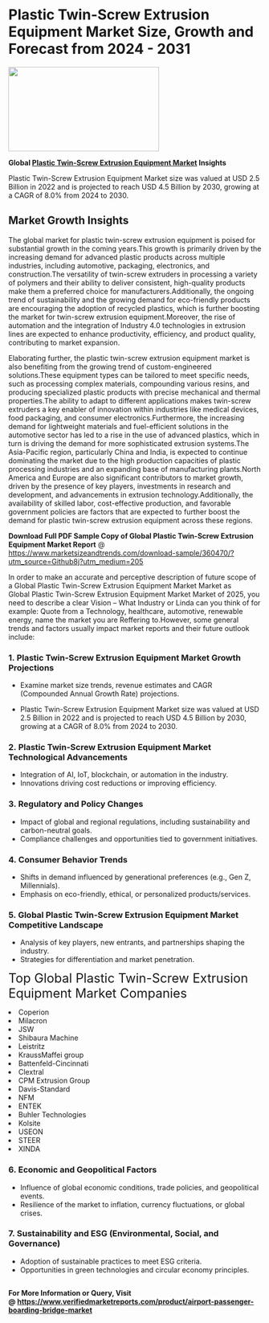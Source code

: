 <H1>Plastic Twin-Screw Extrusion Equipment Market Size, Growth and Forecast from 2024 - 2031</H1><img class="aligncenter size-medium wp-image-584254" src="https://thirdeyenews.in/wp-content/uploads/2024/09/Global-Market-Research-300x168.jpeg" alt="" width="300" height="168" /><p><strong>Global&nbsp;<a href="https://www.marketsizeandtrends.com/download-sample/360470/?utm_source=Github8j?utm_medium=205">Plastic Twin-Screw Extrusion Equipment Market</a> Insights</strong></p><p>Plastic Twin-Screw Extrusion Equipment Market size was valued at USD 2.5 Billion in 2022 and is projected to reach USD 4.5 Billion by 2030, growing at a CAGR of 8.0% from 2024 to 2030.</p><p><h2>Market Growth Insights</h2> <p>The global market for plastic twin-screw extrusion equipment is poised for substantial growth in the coming years.This growth is primarily driven by the increasing demand for advanced plastic products across multiple industries, including automotive, packaging, electronics, and construction.The versatility of twin-screw extruders in processing a variety of polymers and their ability to deliver consistent, high-quality products make them a preferred choice for manufacturers.Additionally, the ongoing trend of sustainability and the growing demand for eco-friendly products are encouraging the adoption of recycled plastics, which is further boosting the market for twin-screw extrusion equipment.Moreover, the rise of automation and the integration of Industry 4.0 technologies in extrusion lines are expected to enhance productivity, efficiency, and product quality, contributing to market expansion.</p> <p>Elaborating further, the plastic twin-screw extrusion equipment market is also benefiting from the growing trend of custom-engineered solutions.These equipment types can be tailored to meet specific needs, such as processing complex materials, compounding various resins, and producing specialized plastic products with precise mechanical and thermal properties.The ability to adapt to different applications makes twin-screw extruders a key enabler of innovation within industries like medical devices, food packaging, and consumer electronics.Furthermore, the increasing demand for lightweight materials and fuel-efficient solutions in the automotive sector has led to a rise in the use of advanced plastics, which in turn is driving the demand for more sophisticated extrusion systems.The Asia-Pacific region, particularly China and India, is expected to continue dominating the market due to the high production capacities of plastic processing industries and an expanding base of manufacturing plants.North America and Europe are also significant contributors to market growth, driven by the presence of key players, investments in research and development, and advancements in extrusion technology.Additionally, the availability of skilled labor, cost-effective production, and favorable government policies are factors that are expected to further boost the demand for plastic twin-screw extrusion equipment across these regions.</p> <p><span class=""><strong>Download Full PDF Sample Copy of Global Plastic Twin-Screw Extrusion Equipment Market Report</strong> @ <a href="https://www.marketsizeandtrends.com/download-sample/360470/?utm_source=Github8j?utm_medium=205" target="_blank">https://www.marketsizeandtrends.com/download-sample/360470/?utm_source=Github8j?utm_medium=205</a></span></p><p>In order to make an accurate and perceptive description of future scope of a Global&nbsp;Plastic Twin-Screw Extrusion Equipment Market Market as Global&nbsp;Plastic Twin-Screw Extrusion Equipment Market Market of 2025, you need to describe a clear Vision &ndash; What Industry or Linda can you think of for example: Quote from a Technology, healthcare, automotive, renewable energy, name the market you are Reffering to.However, some general trends and factors usually impact market reports and their future outlook include:</p><h3>1.&nbsp;<strong>Plastic Twin-Screw Extrusion Equipment Market Growth Projections</strong></h3><ul><li>Examine market size trends, revenue estimates and CAGR (Compounded Annual Growth Rate) projections.</li><li><p>Plastic Twin-Screw Extrusion Equipment Market size was valued at USD 2.5 Billion in 2022 and is projected to reach USD 4.5 Billion by 2030, growing at a CAGR of 8.0% from 2024 to 2030.</p></li></ul><h3>2.&nbsp;<strong>Plastic Twin-Screw Extrusion Equipment Market Technological Advancements</strong></h3><ul><li>Integration of AI, IoT, blockchain, or automation in the industry.</li><li>Innovations driving cost reductions or improving efficiency.</li></ul><h3>3.&nbsp;<strong>Regulatory and Policy Changes</strong></h3><ul><li>Impact of global and regional regulations, including sustainability and carbon-neutral goals.</li><li>Compliance challenges and opportunities tied to government initiatives.</li></ul><h3>4.&nbsp;<strong>Consumer Behavior Trends</strong></h3><ul><li>Shifts in demand influenced by generational preferences (e.g., Gen Z, Millennials).</li><li>Emphasis on eco-friendly, ethical, or personalized products/services.</li></ul><h3>5.&nbsp;<strong>Global Plastic Twin-Screw Extrusion Equipment Market Competitive Landscape</strong></h3><ul><li>Analysis of key players, new entrants, and partnerships shaping the industry.</li><li>Strategies for differentiation and market penetration.</li></ul><p data-pm-slice="1 1 []"><span style="color: inherit; font-family: inherit; font-size: 25px;">Top Global Plastic Twin-Screw Extrusion Equipment Market Companies</span></p><div class="" data-test-id=""><p><li>Coperion</li><li> Milacron</li><li> JSW</li><li> Shibaura Machine</li><li> Leistritz</li><li> KraussMaffei group</li><li> Battenfeld-Cincinnati</li><li> Clextral</li><li> CPM Extrusion Group</li><li> Davis-Standard</li><li> NFM</li><li> ENTEK</li><li> Buhler Technologies</li><li> Kolsite</li><li> USEON</li><li> STEER</li><li> XINDA</li></p></div><h3>6.&nbsp;<strong>Economic and Geopolitical Factors</strong></h3><ul><li>Influence of global economic conditions, trade policies, and geopolitical events.</li><li>Resilience of the market to inflation, currency fluctuations, or global crises.</li></ul><h3>7.&nbsp;<strong>Sustainability and ESG (Environmental, Social, and Governance)</strong></h3><ul><li>Adoption of sustainable practices to meet ESG criteria.</li><li>Opportunities in green technologies and circular economy principles.</li></ul><h2><strong style="font-size: 14px;">For More Information or Query, Visit @&nbsp;</strong><a style="background-color: #ffffff; font-size: 14px;" href="https://www.marketsizeandtrends.com/report/plastic-twin-screw-extrusion-equipment-market/" target="_blank">https://www.verifiedmarketreports.com/product/airport-passenger-boarding-bridge-market</a></h2>
